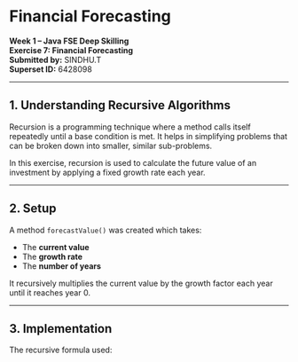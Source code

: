 # Financial Forecasting

**Week 1 – Java FSE Deep Skilling**  
**Exercise 7: Financial Forecasting**  
**Submitted by:** SINDHU.T  
**Superset ID:** 6428098

---

## 1. Understanding Recursive Algorithms

Recursion is a programming technique where a method calls itself repeatedly until a base condition is met. It helps in simplifying problems that can be broken down into smaller, similar sub-problems.

In this exercise, recursion is used to calculate the future value of an investment by applying a fixed growth rate each year.

---

## 2. Setup

A method `forecastValue()` was created which takes:
- The **current value**
- The **growth rate**
- The **number of years**

It recursively multiplies the current value by the growth factor each year until it reaches year 0.

---

## 3. Implementation

The recursive formula used:

